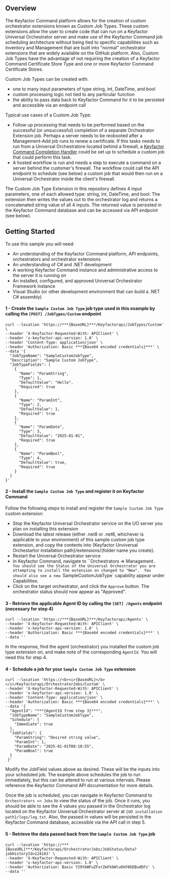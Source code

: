 ## Overview

The Keyfactor Command platform allows for the creation of custom orchestrator extensions known as Custom Job Types.  These custom extensions allow the user to create code that can run on a Keyfactor Universal Orchestrator server and make use of the Keyfactor Command job scheduling architecture without being tied to specific capabilities such as Inventory and Management that are built into "normal" orchestrator extensions that are widely available on the GitHub platform.  Also, Custom Job Types have the advantage of not requiring the creation of a Keyfactor Command Certificate Store Type and one or more Keyfactor Command Certificate Stores.

Custom Job Types can be created with:
- one to many input parameters of type string, int, DateTime, and bool
- custom processing logic not tied to any particular function
- the ability to pass data back to Keyfactor Command for it to be persisted and accessible via an endpoint call

Typical use cases of a Custom Job Type:
- Follow up processing that needs to be performed based on the successful (or unsuccessful) completion of a separate Orchestrator Extension job.  Perhaps a server needs to be reobooted after a Management-Add job runs to renew a certificate.  If this tasks needs to run from a Universal Orchestratore located behind a firewall, a [Keyfactor Command Completion Handler](https://github.com/Keyfactor/keyfactor-sample-jobcompletionhandler) could be set up to schedule a custom job that could perform this task.
- A hosted workflow is run and needs a step to execute a command on a server behind the customer's firewall.  The workflow could call the API endpoint to schedule (see below) a custom job that would then run on a Universal Orchestrator inside the client's firewall.


The Custom Job Type Extension in this repository defines 4 input parameters, one of each allowed type: string, int, DateTime, and bool.  The extension then writes the values out to the orchestrator log and returns a concatenated string value of all 4 inputs.  The returned value is persisted in the Keyfactor Command database and can be accessed via API endpoint (see below).


## Getting Started

To use this sample you will need:
- An understanding of the Keyfactor Command platform, API endpoints, orchestrators and orchestrator extensions
- An understanding of C# and .NET development
- A working Keyfactor Command instance and administrative access to the server it is running on
- An installed, configured, and approved Universal Orchestrator Framework instance
- Visual Studio (or other development environment that can build a .NET C# assembly)

#### 1 - Create the `Sample Custom Job Type` job type used in this example by calling the `[POST] /JobTypes/Custom` endpoint
````
curl --location 'https://***{BaseURL}***/Keyfactorapi/JobTypes/Custom' \
--header 'X-Keyfactor-Requested-With: APIClient' \
--header 'x-keyfactor-api-version: 1.0' \
--header 'Content-Type: application/json' \
--header 'Authorization: Basic ***{Base64 encoded credentials}***' \
--data '{
  "JobTypeName": "SampleCustomJobType",
  "Description": "Sample Custom JobType",
  "JobTypeFields": [
    {
      "Name": "ParamString",
      "Type": 1,
      "DefaultValue": "Hello",
      "Required": true
    },
    {
      "Name": "ParamInt",
      "Type": 2,
      "DefaultValue": 1,
      "Required": true
    }, 
    {
      "Name": "ParamDate",
      "Type": 3,
      "DefaultValue": "2025-01-01",
      "Required": true
    }, 
    {
      "Name": "ParamBool",
      "Type": 4,
      "DefaultValue": true,
      "Required": true
    }
  ]
}'
````

#### 2 - Install the `Sample Custom Job Type` and register it on Keyfactor Command
Follow the following steps to install and register the `Sample Custom Job Type` custom extension:
- Stop the Keyfactor Universal Orchestrator service on the UO server you plan on installing this extension
- Download the latest release (either .net8 or .net6, whichever is applicable to your environment) of this sample custom job type extension, and copy the contents into {Keyfactor Unviversal Orchestartor installation path}/extensions/{folder name you create}.
- Restart the Universal Orchestrator service
- In Keyfactor Command, navigate to ``Orchestrators => Management`.  You should see the Status of the Universal Orchestrator you are attempting to install the extension on changed to "New".  You should also see a new `SampleCustomJobType` capability appear under Capabilities.
- Click on the target orchestrator, and click the `Approve` button.  The orchestrator status should now appear as "Approved".


#### 3 - Retrieve the applicable Agent ID by calling the `[GET] /Agents` endpoint (necessary for step 4)
````
curl --location 'https://***{BaseURL}***/Keyfactorapi/Agents' \
--header 'X-Keyfactor-Requested-With: APIClient' \
--header 'x-keyfactor-api-version: 1.0' \
--header 'Authorization: Basic ***{Base64 encoded credentials}***' \
--data ''
````

In the response, find the agent (orchestrator) you installed the custom job type extension on, and make note of the corresponding `AgentId`.  You will need this for step 4.


#### 4 - Schedule a job for your `Sample Custom Job Type` extension
````
curl --location 'https://<b><i>{BaseURL}</b></i>/Keyfactorapi/OrchestratorJobs/Custom' \
--header 'X-Keyfactor-Requested-With: APIClient' \
--header 'x-keyfactor-api-version: 1.0' \
--header 'Content-Type: application/json' \
--header 'Authorization: Basic ***{Base64 encoded credentials}***' \
--data '{
  "AgentId": "***{AgentId from step 3}***",
  "JobTypeName": "SampleCustomJobType",
  "Schedule": {
    "Immediate": true
  },
  "JobFields": {
    "ParamString": "Desired string value",
    "ParamInt": 1,
    "ParamDate": "2025-01-01T08:10:55",
    "ParamBool": true
  }
 }'
 ````

 Modify the JobField values above as desired.  These will be the inputs into your scheduled job.  The example above schedules the job to run immediately, but this can be altered to run at various intervals.  Please reference the Keyfactor Command API documentation for more details.

 Once the job is scheduled, you can navigate in Keyfactor Command to `Orchestrators => Jobs` to view the status of the job.  Once it runs, you should be able to see the 4 values you passed in the Orchestrator log located on the Keyfactor Universal Orchestrator server at `{UO installation path}/logs/log.txt`.  Also, the passed in values will be persisted in the Keyfactor Command database, accessible via the API call in step 5.


 #### 5 - Retrieve the data passed back from the `Sample Custom Job Type` job
 ````
 curl --location 'https://***{BaseURL}***/Keyfactorapi/OrchestratorJobs/JobStatus/Data?jobHistoryId=124163' \
--header 'X-Keyfactor-Requested-With: APIClient' \
--header 'x-keyfactor-api-version: 1.0' \
--header 'Authorization: Basic Y29tbWFuZFxrZmFkbWluOkF0bEBudDFz' \
--data ''
````